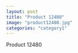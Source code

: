 ```yaml
---
layout: post
title: "Product 12480"
image: "product12480.jpg"
categories: "category1"
---
```

Product 12480
